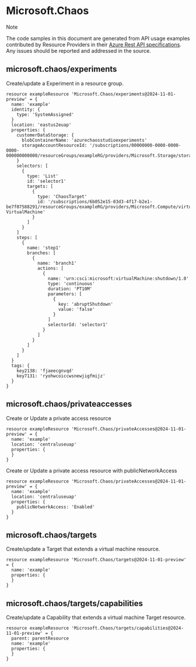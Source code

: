 # Microsoft.Chaos
  
> [!NOTE]
> The code samples in this document are generated from API usage examples contributed by Resource Providers in their [Azure Rest API specifications](https://github.com/Azure/azure-rest-api-specs). Any issues should be reported and addressed in the source.


## microsoft.chaos/experiments

Create/update a Experiment in a resource group.
```bicep
resource exampleResource 'Microsoft.Chaos/experiments@2024-11-01-preview' = {
  name: 'example'
  identity: {
    type: 'SystemAssigned'
  }
  location: 'eastus2euap'
  properties: {
    customerDataStorage: {
      blobContainerName: 'azurechaosstudioexperiments'
      storageAccountResourceId: '/subscriptions/00000000-0000-0000-0000-000000000000/resourceGroups/exampleRG/providers/Microsoft.Storage/storageAccounts/exampleStorage'
    }
    selectors: [
      {
        type: 'List'
        id: 'selector1'
        targets: [
          {
            type: 'ChaosTarget'
            id: '/subscriptions/6b052e15-03d3-4f17-b2e1-be7f07588291/resourceGroups/exampleRG/providers/Microsoft.Compute/virtualMachines/exampleVM/providers/Microsoft.Chaos/targets/Microsoft-VirtualMachine'
          }
        ]
      }
    ]
    steps: [
      {
        name: 'step1'
        branches: [
          {
            name: 'branch1'
            actions: [
              {
                name: 'urn:csci:microsoft:virtualMachine:shutdown/1.0'
                type: 'continuous'
                duration: 'PT10M'
                parameters: [
                  {
                    key: 'abruptShutdown'
                    value: 'false'
                  }
                ]
                selectorId: 'selector1'
              }
            ]
          }
        ]
      }
    ]
  }
  tags: {
    key2138: 'fjaeecgnvqd'
    key7131: 'ryohwcoiccwsnewjigfmijz'
  }
}
```

## microsoft.chaos/privateaccesses

Create or Update a private access resource
```bicep
resource exampleResource 'Microsoft.Chaos/privateAccesses@2024-11-01-preview' = {
  name: 'example'
  location: 'centraluseuap'
  properties: {
  }
}
```

Create or Update a private access resource with publicNetworkAccess
```bicep
resource exampleResource 'Microsoft.Chaos/privateAccesses@2024-11-01-preview' = {
  name: 'example'
  location: 'centraluseuap'
  properties: {
    publicNetworkAccess: 'Enabled'
  }
}
```

## microsoft.chaos/targets

Create/update a Target that extends a virtual machine resource.
```bicep
resource exampleResource 'Microsoft.Chaos/targets@2024-11-01-preview' = {
  name: 'example'
  properties: {
  }
}
```

## microsoft.chaos/targets/capabilities

Create/update a Capability that extends a virtual machine Target resource.
```bicep
resource exampleResource 'Microsoft.Chaos/targets/capabilities@2024-11-01-preview' = {
  parent: parentResource 
  name: 'example'
  properties: {
  }
}
```
